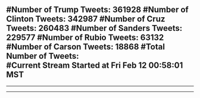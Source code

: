 #Number of Trump Tweets: 361928
#Number of Clinton Tweets: 342987
#Number of Cruz Tweets: 260483
#Number of Sanders Tweets: 229577
#Number of Rubio Tweets: 63132
#Number of Carson Tweets: 18868
#Total Number of Tweets:  
#Current Stream Started at Fri Feb 12 00:58:01 MST
---
---
---
